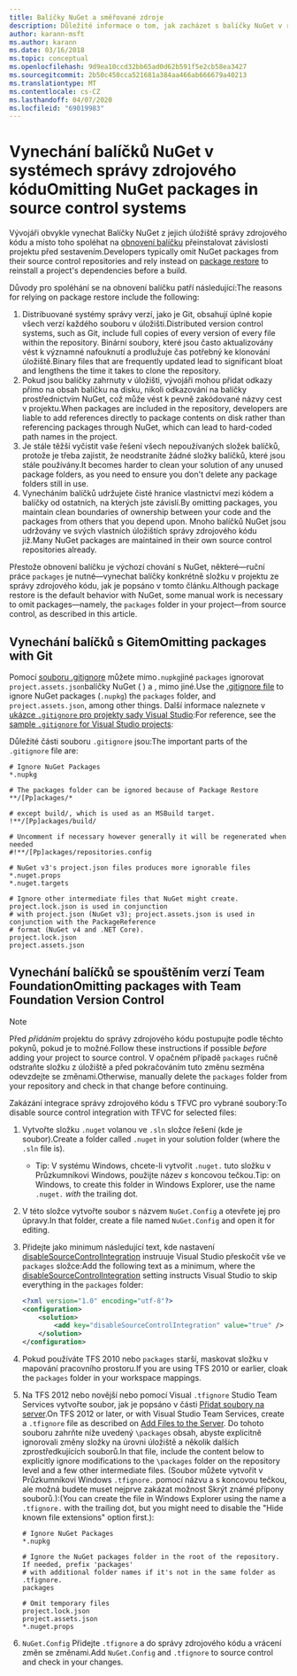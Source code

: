 ```yaml
---
title: Balíčky NuGet a směřované zdroje
description: Důležité informace o tom, jak zacházet s balíčky NuGet v rámci správy verzí a systémů správy zdrojového kódu a jak vynechat balíčky s git a TFVC.
author: karann-msft
ms.author: karann
ms.date: 03/16/2018
ms.topic: conceptual
ms.openlocfilehash: 9d9ea10ccd32bb65ad0d62b591f5e2cb58ea3427
ms.sourcegitcommit: 2b50c450cca521681a384aa466ab666679a40213
ms.translationtype: MT
ms.contentlocale: cs-CZ
ms.lasthandoff: 04/07/2020
ms.locfileid: "69019983"
---
```

# <a name="omitting-nuget-packages-in-source-control-systems"></a><span data-ttu-id="2ccd6-103">Vynechání balíčků NuGet v systémech správy zdrojového kódu</span><span class="sxs-lookup"><span data-stu-id="2ccd6-103">Omitting NuGet packages in source control systems</span></span>

<span data-ttu-id="2ccd6-104">Vývojáři obvykle vynechat Balíčky NuGet z jejich úložiště správy zdrojového kódu a místo toho spoléhat na [obnovení balíčku](package-restore.md) přeinstalovat závislosti projektu před sestavením.</span><span class="sxs-lookup"><span data-stu-id="2ccd6-104">Developers typically omit NuGet packages from their source control repositories and rely instead on [package restore](package-restore.md) to reinstall a project's dependencies before a build.</span></span>

<span data-ttu-id="2ccd6-105">Důvody pro spoléhání se na obnovení balíčku patří následující:</span><span class="sxs-lookup"><span data-stu-id="2ccd6-105">The reasons for relying on package restore include the following:</span></span>

1. <span data-ttu-id="2ccd6-106">Distribuované systémy správy verzí, jako je Git, obsahují úplné kopie všech verzí každého souboru v úložišti.</span><span class="sxs-lookup"><span data-stu-id="2ccd6-106">Distributed version control systems, such as Git, include full copies of every version of every file within the repository.</span></span> <span data-ttu-id="2ccd6-107">Binární soubory, které jsou často aktualizovány vést k významné nafouknutí a prodlužuje čas potřebný ke klonování úložiště.</span><span class="sxs-lookup"><span data-stu-id="2ccd6-107">Binary files that are frequently updated lead to significant bloat and lengthens the time it takes to clone the repository.</span></span>
1. <span data-ttu-id="2ccd6-108">Pokud jsou balíčky zahrnuty v úložišti, vývojáři mohou přidat odkazy přímo na obsah balíčku na disku, nikoli odkazování na balíčky prostřednictvím NuGet, což může vést k pevně zakódované názvy cest v projektu.</span><span class="sxs-lookup"><span data-stu-id="2ccd6-108">When packages are included in the repository, developers are liable to add references directly to package contents on disk rather than referencing packages through NuGet, which can lead to hard-coded path names in the project.</span></span>
1. <span data-ttu-id="2ccd6-109">Je stále těžší vyčistit vaše řešení všech nepoužívaných složek balíčků, protože je třeba zajistit, že neodstraníte žádné složky balíčků, které jsou stále používány.</span><span class="sxs-lookup"><span data-stu-id="2ccd6-109">It becomes harder to clean your solution of any unused package folders, as you need to ensure you don't delete any package folders still in use.</span></span>
1. <span data-ttu-id="2ccd6-110">Vynecháním balíčků udržujete čisté hranice vlastnictví mezi kódem a balíčky od ostatních, na kterých jste závislí.</span><span class="sxs-lookup"><span data-stu-id="2ccd6-110">By omitting packages, you maintain clean boundaries of ownership between your code and the packages from others that you depend upon.</span></span> <span data-ttu-id="2ccd6-111">Mnoho balíčků NuGet jsou udržovány ve svých vlastních úložištích správy zdrojového kódu již.</span><span class="sxs-lookup"><span data-stu-id="2ccd6-111">Many NuGet packages are maintained in their own source control repositories already.</span></span>

<span data-ttu-id="2ccd6-112">Přestože obnovení balíčku je výchozí chování s NuGet, některé&mdash;ruční práce `packages` je nutné&mdash;vynechat balíčky konkrétně složku v projektu ze správy zdrojového kódu, jak je popsáno v tomto článku.</span><span class="sxs-lookup"><span data-stu-id="2ccd6-112">Although package restore is the default behavior with NuGet, some manual work is necessary to omit packages&mdash;namely, the `packages` folder in your project&mdash;from source control, as described in this article.</span></span>

## <a name="omitting-packages-with-git"></a><span data-ttu-id="2ccd6-113">Vynechání balíčků s Gitem</span><span class="sxs-lookup"><span data-stu-id="2ccd6-113">Omitting packages with Git</span></span>

<span data-ttu-id="2ccd6-114">Pomocí [souboru .gitignore](https://git-scm.com/docs/gitignore) můžete mimo`.nupkg`jiné `packages` ignorovat `project.assets.json`balíčky NuGet ( ) a , mimo jiné.</span><span class="sxs-lookup"><span data-stu-id="2ccd6-114">Use the [.gitignore file](https://git-scm.com/docs/gitignore) to ignore NuGet packages (`.nupkg`) the `packages` folder, and `project.assets.json`, among other things.</span></span> <span data-ttu-id="2ccd6-115">Další informace naleznete v [ukázce `.gitignore` pro projekty sady Visual Studio](https://github.com/github/gitignore/blob/master/VisualStudio.gitignore):</span><span class="sxs-lookup"><span data-stu-id="2ccd6-115">For reference, see the [sample `.gitignore` for Visual Studio projects](https://github.com/github/gitignore/blob/master/VisualStudio.gitignore):</span></span>

<span data-ttu-id="2ccd6-116">Důležité části souboru `.gitignore` jsou:</span><span class="sxs-lookup"><span data-stu-id="2ccd6-116">The important parts of the `.gitignore` file are:</span></span>

```gitignore
# Ignore NuGet Packages
*.nupkg

# The packages folder can be ignored because of Package Restore
**/[Pp]ackages/*

# except build/, which is used as an MSBuild target.
!**/[Pp]ackages/build/

# Uncomment if necessary however generally it will be regenerated when needed
#!**/[Pp]ackages/repositories.config

# NuGet v3's project.json files produces more ignorable files
*.nuget.props
*.nuget.targets

# Ignore other intermediate files that NuGet might create. project.lock.json is used in conjunction
# with project.json (NuGet v3); project.assets.json is used in conjunction with the PackageReference
# format (NuGet v4 and .NET Core).
project.lock.json
project.assets.json
```

## <a name="omitting-packages-with-team-foundation-version-control"></a><span data-ttu-id="2ccd6-117">Vynechání balíčků se spouštěním verzí Team Foundation</span><span class="sxs-lookup"><span data-stu-id="2ccd6-117">Omitting packages with Team Foundation Version Control</span></span>

> [!Note]
> <span data-ttu-id="2ccd6-118">Před *přidáním* projektu do správy zdrojového kódu postupujte podle těchto pokynů, pokud je to možné.</span><span class="sxs-lookup"><span data-stu-id="2ccd6-118">Follow these instructions if possible *before* adding your project to source control.</span></span> <span data-ttu-id="2ccd6-119">V opačném případě `packages` ručně odstraňte složku z úložiště a před pokračováním tuto změnu sezměna odevzdejte se změnami.</span><span class="sxs-lookup"><span data-stu-id="2ccd6-119">Otherwise, manually delete the `packages` folder from your repository and check in that change before continuing.</span></span>

<span data-ttu-id="2ccd6-120">Zakázání integrace správy zdrojového kódu s TFVC pro vybrané soubory:</span><span class="sxs-lookup"><span data-stu-id="2ccd6-120">To disable source control integration with TFVC for selected files:</span></span>

1. <span data-ttu-id="2ccd6-121">Vytvořte složku `.nuget` volanou ve `.sln` složce řešení (kde je soubor).</span><span class="sxs-lookup"><span data-stu-id="2ccd6-121">Create a folder called `.nuget` in your solution folder (where the `.sln` file is).</span></span>
    - <span data-ttu-id="2ccd6-122">Tip: V systému Windows, chcete-li vytvořit `.nuget.` tuto složku v Průzkumníkovi Windows, použijte název *s* koncovou tečkou.</span><span class="sxs-lookup"><span data-stu-id="2ccd6-122">Tip: on Windows, to create this folder in Windows Explorer, use the name `.nuget.` *with* the trailing dot.</span></span>

1. <span data-ttu-id="2ccd6-123">V této složce vytvořte soubor s názvem `NuGet.Config` a otevřete jej pro úpravy.</span><span class="sxs-lookup"><span data-stu-id="2ccd6-123">In that folder, create a file named `NuGet.Config` and open it for editing.</span></span>

1. <span data-ttu-id="2ccd6-124">Přidejte jako minimum následující text, kde nastavení [disableSourceControlIntegration](../reference/nuget-config-file.md#solution-section) instruuje Visual Studio přeskočit vše ve `packages` složce:</span><span class="sxs-lookup"><span data-stu-id="2ccd6-124">Add the following text as a minimum, where the [disableSourceControlIntegration](../reference/nuget-config-file.md#solution-section) setting instructs Visual Studio to skip everything in the `packages` folder:</span></span>

   ```xml
   <?xml version="1.0" encoding="utf-8"?>
   <configuration>
       <solution>
           <add key="disableSourceControlIntegration" value="true" />
       </solution>
   </configuration>
   ```

1. <span data-ttu-id="2ccd6-125">Pokud používáte TFS 2010 nebo `packages` starší, maskovat složku v mapování pracovního prostoru.</span><span class="sxs-lookup"><span data-stu-id="2ccd6-125">If you are using TFS 2010 or earlier, cloak the `packages` folder in your workspace mappings.</span></span>

1. <span data-ttu-id="2ccd6-126">Na TFS 2012 nebo novější nebo pomocí Visual `.tfignore` Studio Team Services vytvořte soubor, jak je popsáno v části [Přidat soubory na server](/vsts/tfvc/add-files-server?view=vsts#tfignore).</span><span class="sxs-lookup"><span data-stu-id="2ccd6-126">On TFS 2012 or later, or with Visual Studio Team Services, create a `.tfignore` file as described on [Add Files to the Server](/vsts/tfvc/add-files-server?view=vsts#tfignore).</span></span> <span data-ttu-id="2ccd6-127">Do tohoto souboru zahrňte níže uvedený `\packages` obsah, abyste explicitně ignorovali změny složky na úrovni úložiště a několik dalších zprostředkujících souborů.</span><span class="sxs-lookup"><span data-stu-id="2ccd6-127">In that file, include the content below to explicitly ignore modifications to the `\packages` folder on the repository level and a few other intermediate files.</span></span> <span data-ttu-id="2ccd6-128">(Soubor můžete vytvořit v Průzkumníkovi Windows `.tfignore.` pomocí názvu a s koncovou tečkou, ale možná budete muset nejprve zakázat možnost Skrýt známé přípony souborů.):</span><span class="sxs-lookup"><span data-stu-id="2ccd6-128">(You can create the file in Windows Explorer using the name a `.tfignore.` with the trailing dot, but you might need to disable the "Hide known file extensions" option first.):</span></span>

   ```cli
   # Ignore NuGet Packages
   *.nupkg

   # Ignore the NuGet packages folder in the root of the repository. If needed, prefix 'packages'
   # with additional folder names if it's not in the same folder as .tfignore.   
   packages

   # Omit temporary files
   project.lock.json
   project.assets.json
   *.nuget.props
   ```

1. <span data-ttu-id="2ccd6-129">`NuGet.Config` Přidejte `.tfignore` a do správy zdrojového kódu a vrácení změn se změnami.</span><span class="sxs-lookup"><span data-stu-id="2ccd6-129">Add `NuGet.Config` and `.tfignore` to source control and check in your changes.</span></span>
